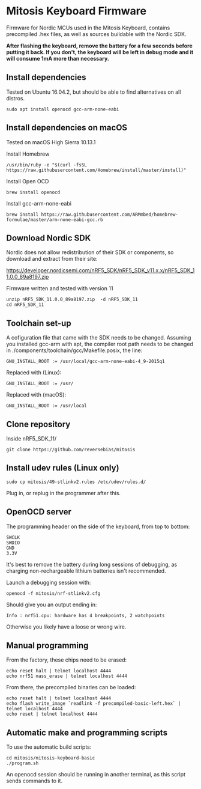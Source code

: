 # Mitosis Keyboard Firmware
Firmware for Nordic MCUs used in the Mitosis Keyboard, contains precompiled .hex files, as well as sources buildable with the Nordic SDK.

**After flashing the keyboard, remove the battery for a few seconds before putting it back. If you don't, the keyboard will be left in debug mode and it will consume 1mA more than necessary.**

## Install dependencies

Tested on Ubuntu 16.04.2, but should be able to find alternatives on all distros. 

```
sudo apt install openocd gcc-arm-none-eabi
```

## Install dependencies on macOS

Tested on macOS High Sierra 10.13.1

Install Homebrew

```
/usr/bin/ruby -e "$(curl -fsSL https://raw.githubusercontent.com/Homebrew/install/master/install)"
```

Install Open OCD

```
brew install openocd
```

Install gcc-arm-none-eabi

```
brew install https://raw.githubusercontent.com/ARMmbed/homebrew-formulae/master/arm-none-eabi-gcc.rb
```

## Download Nordic SDK

Nordic does not allow redistribution of their SDK or components, so download and extract from their site:

https://developer.nordicsemi.com/nRF5_SDK/nRF5_SDK_v11.x.x/nRF5_SDK_11.0.0_89a8197.zip

Firmware written and tested with version 11

```
unzip nRF5_SDK_11.0.0_89a8197.zip  -d nRF5_SDK_11
cd nRF5_SDK_11
```

## Toolchain set-up

A cofiguration file that came with the SDK needs to be changed. Assuming you installed gcc-arm with apt, the compiler root path needs to be changed in ./components/toolchain/gcc/Makefile.posix, the line:
```
GNU_INSTALL_ROOT := /usr/local/gcc-arm-none-eabi-4_9-2015q1
```
Replaced with (Linux):
```
GNU_INSTALL_ROOT := /usr/
```

Replaced with (macOS):
```
GNU_INSTALL_ROOT := /usr/local
```

## Clone repository
Inside nRF5_SDK_11/
```
git clone https://github.com/reversebias/mitosis
```

## Install udev rules (Linux only)
```
sudo cp mitosis/49-stlinkv2.rules /etc/udev/rules.d/
```
Plug in, or replug in the programmer after this.

## OpenOCD server
The programming header on the side of the keyboard, from top to bottom:
```
SWCLK
SWDIO
GND
3.3V
```
It's best to remove the battery during long sessions of debugging, as charging non-rechargeable lithium batteries isn't recommended.

Launch a debugging session with:
```
openocd -f mitosis/nrf-stlinkv2.cfg
```
Should give you an output ending in:
```
Info : nrf51.cpu: hardware has 4 breakpoints, 2 watchpoints
```
Otherwise you likely have a loose or wrong wire.


## Manual programming
From the factory, these chips need to be erased:
```
echo reset halt | telnet localhost 4444
echo nrf51 mass_erase | telnet localhost 4444
```
From there, the precompiled binaries can be loaded:
```
echo reset halt | telnet localhost 4444
echo flash write_image `readlink -f precompiled-basic-left.hex` | telnet localhost 4444
echo reset | telnet localhost 4444
```

## Automatic make and programming scripts
To use the automatic build scripts:
```
cd mitosis/mitosis-keyboard-basic
./program.sh
```
An openocd session should be running in another terminal, as this script sends commands to it.

